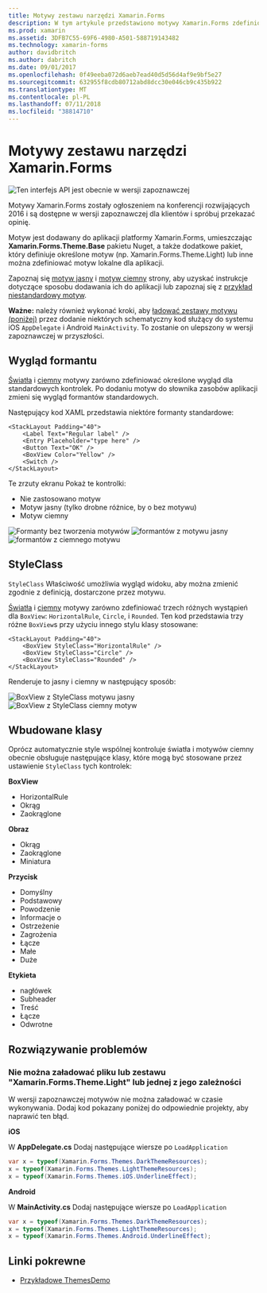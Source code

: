 ```yaml
---
title: Motywy zestawu narzędzi Xamarin.Forms
description: W tym artykule przedstawiono motywy Xamarin.Forms zdefiniowanie określonych wystąpień visual dla widoków standardowych.
ms.prod: xamarin
ms.assetid: 3DFB7C55-69F6-4980-A501-588719143482
ms.technology: xamarin-forms
author: davidbritch
ms.author: dabritch
ms.date: 09/01/2017
ms.openlocfilehash: 0f49eeba072d6aeb7ead40d5d56d4af9e9bf5e27
ms.sourcegitcommit: 632955f8cdb80712abd8dcc30e046cb9c435b922
ms.translationtype: MT
ms.contentlocale: pl-PL
ms.lasthandoff: 07/11/2018
ms.locfileid: "38814710"
---
```

# <a name="xamarinforms-themes"></a>Motywy zestawu narzędzi Xamarin.Forms

![](~/media/shared/preview.png "Ten interfejs API jest obecnie w wersji zapoznawczej")

Motywy Xamarin.Forms zostały ogłoszeniem na konferencji rozwijających 2016 i są dostępne w wersji zapoznawczej dla klientów i spróbuj przekazać opinię.

Motyw jest dodawany do aplikacji platformy Xamarin.Forms, umieszczając **Xamarin.Forms.Theme.Base** pakietu Nuget, a także dodatkowe pakiet, który definiuje określone motyw (np. Xamarin.Forms.Theme.Light) lub inne można zdefiniować motyw lokalne dla aplikacji.

Zapoznaj się [motyw jasny](light.md) i [motyw ciemny](dark.md) strony, aby uzyskać instrukcje dotyczące sposobu dodawania ich do aplikacji lub zapoznaj się z [przykład niestandardowy motyw](custom.md).

**Ważne:** należy również wykonać kroki, aby [ładować zestawy motywu (poniżej)](#loadtheme) przez dodanie niektórych schematyczny kod służący do systemu iOS `AppDelegate` i Android `MainActivity`. To zostanie on ulepszony w wersji zapoznawczej w przyszłości.


## <a name="control-appearance"></a>Wygląd formantu

[Światła](light.md) i [ciemny](dark.md) motywy zarówno zdefiniować określone wygląd dla standardowych kontrolek. Po dodaniu motyw do słownika zasobów aplikacji zmieni się wygląd formantów standardowych.

Następujący kod XAML przedstawia niektóre formanty standardowe:

```xaml
<StackLayout Padding="40">
    <Label Text="Regular label" />
    <Entry Placeholder="type here" />
    <Button Text="OK" />
    <BoxView Color="Yellow" />
    <Switch />
</StackLayout>
```

Te zrzuty ekranu Pokaż te kontrolki:

* Nie zastosowano motyw
* Motyw jasny (tylko drobne różnice, by o bez motywu)
* Motyw ciemny

![](images/standard-none-sml.png "Formanty bez tworzenia motywów") ![](images/standard-light-sml.png "formantów z motywu jasny") ![](images/standard-dark-sml.png "formantów z ciemnego motywu")

<a name="styleclass" />

## <a name="styleclass"></a>StyleClass

`StyleClass` Właściwość umożliwia wygląd widoku, aby można zmienić zgodnie z definicją, dostarczone przez motywu.

[Światła](light.md) i [ciemny](dark.md) motywy zarówno zdefiniować trzech różnych wystąpień dla `BoxView`: `HorizontalRule`, `Circle`, i `Rounded`. Ten kod przedstawia trzy różne `BoxView`s przy użyciu innego stylu klasy stosowane:

```xaml
<StackLayout Padding="40">
    <BoxView StyleClass="HorizontalRule" />
    <BoxView StyleClass="Circle" />
    <BoxView StyleClass="Rounded" />
</StackLayout>
```

Renderuje to jasny i ciemny w następujący sposób:

![](images/boxview-light-sml.png "BoxView z StyleClass motywu jasny") ![](images/boxview-dark-sml.png "BoxView z StyleClass ciemny motyw")

<a name="builtin" />

## <a name="built-in-classes"></a>Wbudowane klasy

Oprócz automatycznie style wspólnej kontroluje światła i motywów ciemny obecnie obsługuje następujące klasy, które mogą być stosowane przez ustawienie `StyleClass` tych kontrolek:

**BoxView**

* HorizontalRule
* Okrąg
* Zaokrąglone

**Obraz**

* Okrąg
* Zaokrąglone
* Miniatura

**Przycisk**

* Domyślny
* Podstawowy
* Powodzenie
* Informacje o
* Ostrzeżenie
* Zagrożenia
* Łącze
* Małe
* Duże

**Etykieta**

* nagłówek
* Subheader
* Treść
* Łącze
* Odwrotne


## <a name="troubleshooting"></a>Rozwiązywanie problemów

<a name="loadtheme" />

### <a name="could-not-load-file-or-assembly-xamarinformsthemelight-or-one-of-its-dependencies"></a>Nie można załadować pliku lub zestawu "Xamarin.Forms.Theme.Light" lub jednej z jego zależności

W wersji zapoznawczej motywów nie można załadować w czasie wykonywania. Dodaj kod pokazany poniżej do odpowiednie projekty, aby naprawić ten błąd.

**iOS**

W **AppDelegate.cs** Dodaj następujące wiersze po `LoadApplication`

```csharp
var x = typeof(Xamarin.Forms.Themes.DarkThemeResources);
x = typeof(Xamarin.Forms.Themes.LightThemeResources);
x = typeof(Xamarin.Forms.Themes.iOS.UnderlineEffect);
```

**Android**

W **MainActivity.cs** Dodaj następujące wiersze po `LoadApplication`

```csharp
var x = typeof(Xamarin.Forms.Themes.DarkThemeResources);
x = typeof(Xamarin.Forms.Themes.LightThemeResources);
x = typeof(Xamarin.Forms.Themes.Android.UnderlineEffect);
```


## <a name="related-links"></a>Linki pokrewne

- [Przykładowe ThemesDemo](https://github.com/xamarin/xamarin-forms-samples/tree/master/Themes/ThemesDemo)
